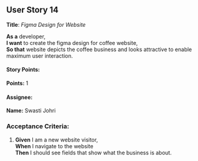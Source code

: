 ## User Story 14

**Title**: *Figma Design for Website*

**As a** developer,  
**I want** to create the figma design for coffee website,  
**So that** website depicts the coffee business and looks attractive to enable maximum user interaction.

#### Story Points:
**Points:** 1

#### Assignee: 

**Name:** Swasti Johri

### Acceptance Criteria:

1. **Given** I am a new website visitor,  
   **When** I navigate to the website  
   **Then** I should see fields that show what the business is about.